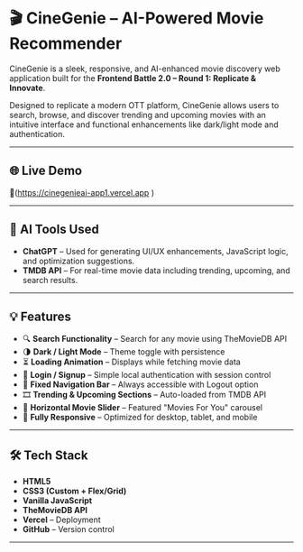 # 🎬 CineGenie – AI-Powered Movie Recommender

CineGenie is a sleek, responsive, and AI-enhanced movie discovery web application built for the **Frontend Battle 2.0 – Round 1: Replicate & Innovate**.

Designed to replicate a modern OTT platform, CineGenie allows users to search, browse, and discover trending and upcoming movies with an intuitive interface and functional enhancements like dark/light mode and authentication.

---

## 🌐 Live Demo

🔗(https://cinegenieai-app1.vercel.app
)

---

## 🧠 AI Tools Used

- **ChatGPT** – Used for generating UI/UX enhancements, JavaScript logic, and optimization suggestions.
- **TMDB API** – For real-time movie data including trending, upcoming, and search results.

---

## 💡 Features

- 🔍 **Search Functionality** – Search for any movie using TheMovieDB API
- 🌗 **Dark / Light Mode** – Theme toggle with persistence
- ⏳ **Loading Animation** – Displays while fetching movie data
- 🔐 **Login / Signup** – Simple local authentication with session control
- 🧭 **Fixed Navigation Bar** – Always accessible with Logout option
- 🎞️ **Trending & Upcoming Sections** – Auto-loaded from TMDB API
- 🎠 **Horizontal Movie Slider** – Featured "Movies For You" carousel
- 📱 **Fully Responsive** – Optimized for desktop, tablet, and mobile

---

## 🛠️ Tech Stack

- **HTML5**
- **CSS3 (Custom + Flex/Grid)**
- **Vanilla JavaScript**
- **TheMovieDB API**
- **Vercel** – Deployment
- **GitHub** – Version control

---


